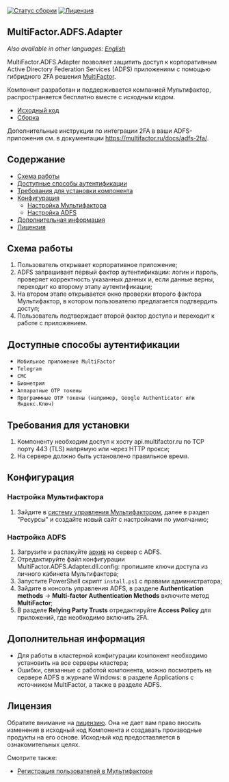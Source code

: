 [![Статус сборки](https://ci.appveyor.com/api/projects/status/2q0mv1isiddp18ay?svg=true)](https://ci.appveyor.com/project/MultifactorLab/multifactor-adfs-adapter) [![Лицензия](https://img.shields.io/badge/license-view-orange)](LICENSE.ru.md)

## MultiFactor.ADFS.Adapter

_Also available in other languages: [English](README.md)_

MultiFactor.ADFS.Adapter позволяет защитить доступ к корпоративным Active Directory Federation Services (ADFS) приложениям с помощью гибридного 2FA решения <a href="https://multifactor.ru/" target="_blank">MultiFactor</a>.

Компонент разработан и поддерживается компанией Мультифактор, распространяется бесплатно вместе с исходным кодом.

* <a href="https://github.com/MultifactorLab/MultiFactor.ADFS.Adapter" target="_blank">Исходный код</a>
* <a href="https://github.com/MultifactorLab/MultiFactor.ADFS.Adapter/releases" target="_blank">Сборка</a>

Дополнительные инструкции по интеграции 2FA в ваши ADFS-приложения см. в документации https://multifactor.ru/docs/adfs-2fa/.

## Содержание

- [Схема работы](#схема-работы)
- [Доступные способы аутентификации](#доступные-способы-аутентификации)
- [Требования для установки компонента](#требования-для-установки-компонента)
- [Конфигурация](#конфигурация)
  - [Настройка Мультифактора](#настройка-мультифактора)
  - [Настройка ADFS](#настройка-adfs)
- [Дополнительная информация](#дополнительная-информация)
- [Лицензия](#лицензия)

## Схема работы

1. Пользователь открывает корпоративное приложение;
2. ADFS запрашивает первый фактор аутентификации: логин и пароль, проверяет корректность указанных данных и, если данные верны, переходит ко второму этапу аутентификации;
3. На втором этапе открывается окно проверки второго фактора Мультифактор, в котором пользователю предлагается подтвердить доступ;
4. Пользователь подтверждает второй фактор доступа и переходит к работе с приложением.

## Доступные способы аутентификации

* ``Мобильное приложение MultiFactor``
* ``Telegram``
* ``СМС``
* ``Биометрия``
* ``Аппаратные OTP токены``
* ``Программные OTP токены (например, Google Authenticator или Яндекс.Ключ)``

## Требования для установки

1. Компоненту необходим доступ к хосту api.multifactor.ru по TCP порту 443 (TLS) напрямую или через HTTP прокси;
2. На сервере должно быть установлено правильное время.


## Конфигурация 
### Настройка Мультифактора

1. Зайдите в [систему управления Мультифактором](/login), далее в раздел "Ресурсы" и создайте новый сайт с настройками по умолчанию;

### Настройка ADFS

1. Загрузите и распакуйте <a href="https://github.com/MultifactorLab/MultiFactor.ADFS.Adapter/releases" target="_blank">архив</a> на сервер с ADFS.
2. Отредактируйте файл конфигурации MultiFactor.ADFS.Adapter.dll.config: пропишите ключи доступа из личного кабинета Мультифактора;
3. Запустите PowerShell скрипт ```install.ps1``` с правами администратора;
4. Зайдите в консоль управления ADFS, в разделе **Authentication methods** -> **Multi-factor Authentication Methods** включите метод **MultiFactor**;
5. В разделе **Relying Party Trusts** отредактируйте **Access Policy** для приложений, где необходимо включить 2FA.

## Дополнительная информация

* Для работы в кластерной конфигурации компонент необходимо установить на все серверы кластера;
* Ошибки, связанные с работой компонента, можно посмотреть на сервере ADFS в журнале Windows: в разделе Applications с источником MultiFactor, а также в разделе ADFS.

## Лицензия 

Обратите внимание на [лицензию](LICENSE.ru.md). Она не дает вам право вносить изменения в исходный код Компонента и создавать производные продукты на его основе. Исходный код предоставляется в ознакомительных целях.

Смотрите также:
* <a href="https://multifactor.ru/docs/user-2fa-enrollment/" target="_blank">Регистрация пользователей в Мультифакторе</a>